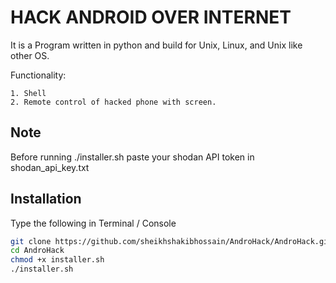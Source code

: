 # HACK ANDROID OVER INTERNET

It is a Program written in python and build for
Unix, Linux, and Unix like other OS.

Functionality: 
    
    1. Shell
    2. Remote control of hacked phone with screen.


## Note

Before running ./installer.sh paste your shodan API token in shodan_api_key.txt

## Installation 

Type the following in Terminal / Console

```bash
git clone https://github.com/sheikhshakibhossain/AndroHack/AndroHack.git
cd AndroHack
chmod +x installer.sh
./installer.sh
```

